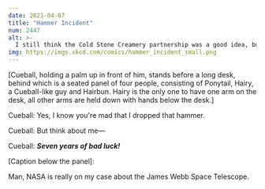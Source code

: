 ```yaml
---
date: 2021-04-07
title: "Hammer Incident"
num: 2447
alt: >-
  I still think the Cold Stone Creamery partnership was a good idea, but I should have asked before doing the first market trials during the cryogenic mirror tests.
img: https://imgs.xkcd.com/comics/hammer_incident_small.png
---
```

[Cueball, holding a palm up in front of him, stands before a long desk, behind which is a seated panel of four people, consisting of Ponytail, Hairy, a Cueball-like guy and Hairbun. Hairy is the only one to have one arm on the desk, all other arms are held down with hands below the desk.]

Cueball: Yes, I know you're mad that I dropped that hammer.

Cueball: But think about me—

Cueball: ***Seven years of bad luck!***

[Caption below the panel]:

Man, NASA is really on my case about the James Webb Space Telescope.